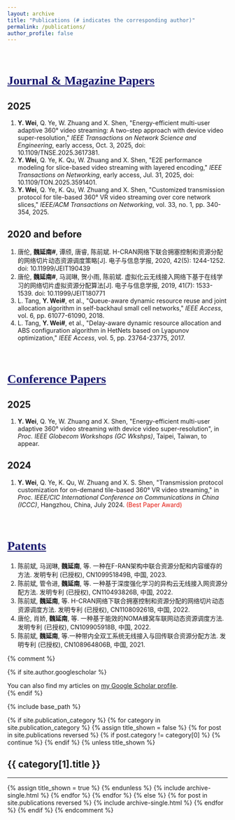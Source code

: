 ```yaml
---
layout: archive
title: "Publications (# indicates the corresponding author)"
permalink: /publications/
author_profile: false
---
```


<br>

<!--<hr style="border:none; height:2px; background-color:rgb(245,245,245); margin:20px auto;">-->

# <span style="font-family:Times New Roman;text-decoration:underline;color:rgb(25,25,112);">Journal & Magazine Papers</span>
## 2025
  1. **Y. Wei**, Q. Ye, W. Zhuang and X. Shen, "Energy-efficient multi-user adaptive 360° video streaming: A two-step approach with device video super-resolution," *IEEE Transactions on Network Science and Engineering*, early access, Oct. 3, 2025, doi: 10.1109/TNSE.2025.3617381.
  2. **Y. Wei**, Q. Ye, K. Qu, W. Zhuang and X. Shen, "E2E performance modeling for slice-based video streaming with layered encoding," *IEEE Transactions on Networking*, early access, Jul. 31, 2025, doi: 10.1109/TON.2025.3591401.
  3. **Y. Wei**, Q. Ye, K. Qu, W. Zhuang and X. Shen, "Customized transmission protocol for tile-based 360° VR video streaming over core network slices," *IEEE/ACM Transactions on Networking*, vol. 33, no. 1, pp. 340-354, 2025.

## 2020 and before
  1. 唐伦, **魏延南#**, 谭颀, 唐睿, 陈前斌. H-CRAN网络下联合拥塞控制和资源分配的网络切片动态资源调度策略[J]. 电子与信息学报, 2020, 42(5): 1244-1252. doi: 10.11999/JEIT190439
  2. 唐伦, **魏延南#**, 马润琳, 贺小雨, 陈前斌. 虚拟化云无线接入网络下基于在线学习的网络切片虚拟资源分配算法[J]. 电子与信息学报, 2019, 41(7): 1533-1539. doi: 10.11999/JEIT180771
  3. L. Tang, **Y. Wei#**, et al., "Queue-aware dynamic resource reuse and joint allocation algorithm in self-backhaul small cell networks," *IEEE Access*, vol. 6, pp. 61077-61090, 2018.
  4. L. Tang, **Y. Wei#**, et al., "Delay-aware dynamic resource allocation and ABS configuration algorithm in HetNets based on Lyapunov optimization," *IEEE Access*, vol. 5, pp. 23764-23775, 2017.

<br>

<!--<hr style="border:none; height:2px; background-color:rgb(245,245,245); margin:20px auto;">-->

# <span style="font-family:Times New Roman;text-decoration:underline;color:rgb(25,25,112);">Conference Papers</span>
## 2025
  1. **Y. Wei**, Q. Ye, W. Zhuang and X. Shen, "Energy-efficient multi-user adaptive 360° video streaming with device video super-resolution", in *Proc. IEEE Globecom Workshops (GC Wkshps)*, Taipei, Taiwan, to appear.

## 2024
  1. **Y. Wei**, Q. Ye, K. Qu, W. Zhuang and X. S. Shen, "Transmission protocol customization for on-demand tile-based 360° VR video streaming," in *Proc. IEEE/CIC International Conference on Communications in China (ICCC)*, Hangzhou, China, July 2024. <span style="color:rgb(227,23,13);">(Best Paper Award)</span>

<br>

<!--<hr style="border:none; height:2px; background-color:rgb(245,245,245); margin:20px auto;">-->

# <span style="font-family:Times New Roman;text-decoration:underline;color:rgb(25,25,112);">Patents</span>
  1. 陈前斌, 马润琳, **魏延南**, 等. 一种在F-RAN架构中联合资源分配和内容缓存的方法. 发明专利 (已授权), CN109951849B, 中国, 2023.
  2. 陈前斌, 管令进, **魏延南**, 等. 一种基于深度强化学习的异构云无线接入网资源分配方法. 发明专利 (已授权), CN110493826B, 中国, 2022.
  3. 陈前斌, **魏延南**, 等. H-CRAN网络下联合拥塞控制和资源分配的网络切片动态资源调度方法. 发明专利 (已授权), CN110809261B, 中国, 2022.
  4. 唐伦, 肖娇, **魏延南**, 等. 一种基于能效的NOMA蜂窝车联网动态资源调度方法. 发明专利 (已授权), CN109905918B, 中国, 2022.
  5. 陈前斌, **魏延南**, 等.一种带内全双工系统无线接入与回传联合资源分配方法. 发明专利 (已授权), CN108964806B, 中国, 2021.














{% comment %}
<!-- publications.html -->
{% if site.author.googlescholar %}
  <div class="wordwrap">You can also find my articles on <a href="{{site.author.googlescholar}}">my Google Scholar profile</a>.</div>
{% endif %}

{% include base_path %}

<!-- New style rendering if publication categories are defined -->
{% if site.publication_category %}
  {% for category in site.publication_category  %}
    {% assign title_shown = false %}
    {% for post in site.publications reversed %}
      {% if post.category != category[0] %}
        {% continue %}
      {% endif %}
      {% unless title_shown %}
        <h2>{{ category[1].title }}</h2><hr />
        {% assign title_shown = true %}
      {% endunless %}
      {% include archive-single.html %}
    {% endfor %}
  {% endfor %}
{% else %}
  {% for post in site.publications reversed %}
    {% include archive-single.html %}
  {% endfor %}
{% endif %}
{% endcomment %}
